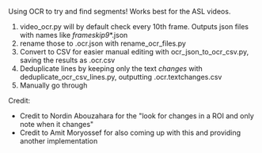 Using OCR to try and find segments! Works best for the ASL videos. 

1. video_ocr.py will by default check every 10th frame. Outputs json files with names like _frameskip9_*.json
2. rename those to .ocr.json with rename_ocr_files.py 
3. Convert to CSV for easier manual editing with ocr_json_to_ocr_csv.py, saving the results as .ocr.csv
4. Deduplicate lines by keeping only the text _changes_ with deduplicate_ocr_csv_lines.py, outputting .ocr.textchanges.csv
5. Manually go through 



Credit:
* Credit to Nordin Abouzahara for the "look for changes in a ROI and only note when it changes"
* Credit to Amit Moryossef for also coming up with this and providing another implementation 